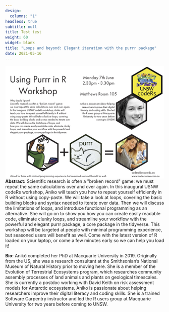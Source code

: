 ```yaml
---
design:
  columns: "1"
headless: true
subtitle: null
title: Test test
weight: 60
widget: blank
title: "Loops and beyond: Elegant iteration with the purrr package"
date: 2021-05-16
---
```


<img src="purrr.png" width=1000 style = "margin-left: 0px; margin-right: 0px; float:right;" >


**Abstract:**
Scientific research is often a "broken record" game: we must repeat the same calculations over and over again. In this inaugural USNW codeRs workshop, Aniko will teach you how to repeat yourself efficiently in R without using copy-paste. We will take a look at loops, covering the basic building blocks and syntax needed to iterate over data. Then we will discuss the limitations of loops, and introduce functional programming as an alternative. She will go on to show you how you can create easily readable code, eliminate clunky loops, and streamline your workflow with the powerful and elegant purrr package, a core package in the tidyverse. This workshop will be targeted at people with minimal programming experience, but seasoned users will benefit as well. Come with the latest version of R loaded on your laptop, or come a few minutes early so we can help you load it!

**Bio:** 
Anikó completed her PhD at Macquarie University in 2019. Originally from the US, she was a research consultant at the Smithsonian’s National Museum of Natural History prior to moving here. She is a member of the Evolution of Terrestrial Ecosystems program, which researches community assembly processes of land animals and plants on geological timescales. She is currently a postdoc working with David Keith on risk assessment models for Antarctic ecosystems. Aniko is passionate about helping researchers improve their digital literacy and coding skills. She is a trained Software Carpentry instructor and led the R users group at Macquarie University for two years before coming to UNSW.

